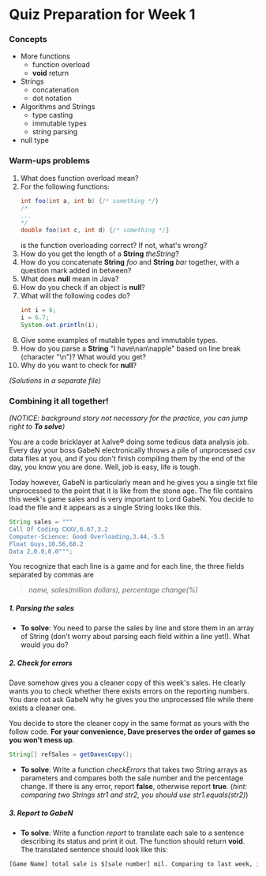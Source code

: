 # Quiz Preparation for Week 1

### Concepts
  * More functions
    - function overload
    - **void** return
  * Strings
    - concatenation
    - dot notation
  * Algorithms and Strings
    - type casting
    - immutable types
    - string parsing
  * null type


### Warm-ups problems
  1. What does function overload mean?
  2. For the following functions:
      ```java
      int foo(int a, int b) {/* something */}
      /*
      ...
      */
      double foo(int c, int d) {/* something */}
      ```
      is the function overloading correct? If not, what's wrong?
  3. How do you get the length of a **String** _theString_?
  4. How do you concatenate **String** _foo_ and **String** _bar_ together, with a question mark added in between?
  5. What does **null** mean in Java?
  6. How do you check if an object is **null**?
  7. What will the following codes do?
      ```Java
      int i = 6;
      i = 6.7;
      System.out.println(i);
      ```
  8. Give some examples of mutable types and immutable types.
  9. How do you parse a **String** "I have\nan\napple" based on line break (character "\n")? What would you get?
  10. Why do you want to check for **null**?

_(Solutions in a separate file)_


### Combining it all together!
_(NOTICE: background story not necessary for the practice, you can jump right to **To solve**)_

You are a code bricklayer at &#x03BB;alve&#x00AE; doing some tedious data analysis job. Every day your boss GabeN electronically throws a pile of unprocessed csv data files  at you, and if you don't finish compiling them by the end of the day, you know you are done. Well, job is easy, life  is tough.

Today however, GabeN is particularly mean and he gives you a single txt file unprocessed to the point that it is like from the stone age. The file contains this week's game sales and is very important to Lord GabeN. You decide to load the file and it appears as a single String looks like this.
```Java
String sales = """
Call Of Coding CXXV,6.67,3.2
Computer-Science: Good Overloading,3.44,-5.5
Float Guys,10.56,68.2
Data 2,0.0,0.0""";
```
You recognize that each line is a game and for each line, the three fields separated by commas are

  > _name, sales(million dollars), percentage change(%)_

##### 1. Parsing the sales
 * **To solve**: You need to parse the sales by line and store them in an array of String (don't worry about parsing each field within a line yet!). What would you do?

##### 2. Check for errors
Dave somehow gives you a cleaner copy of this week's sales. He clearly wants you to check whether there exists errors on the reporting numbers. You dare not ask GabeN why he gives you the unprocessed file while there exists a cleaner one.

You decide to store the cleaner copy in the same format as yours with the follow code. **For your convenience, Dave preserves the order of games so you won't mess up**.
```Java
String[] refSales = getDavesCopy();
```
  * **To solve**: Write a function _checkErrors_ that takes two String arrays as parameters and compares both the sale number and the percentage change. If there is any error, report **false**, otherwise report **true**.  (_hint: comparing two Strings str1 and str2, you should use str1.equals(str2)_)


##### 3. Report to GabeN
  * **To solve**: Write a function _report_ to translate each sale to a sentence describing its status and print it out. The function should return **void**. The translated sentence should look like this:
  ```bash
  [Game Name] total sale is $[sale number] mil. Comparing to last week, it changes [percent change]%.
  ``` 
